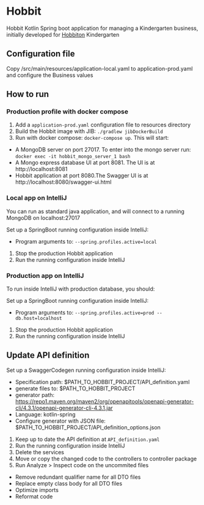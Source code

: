 # Hobbit

Hobbit Kotlin Spring boot application for managing a Kindergarten business, initially developed
for [Hobbiton](http://www.hobbiton.es) Kindergarten

## Configuration file

Copy /src/main/resources/application-local.yaml to application-prod.yaml and configure the Business values

## How to run

### Production profile with docker compose

1. Add a `application-prod.yaml` configuration file to resources directory
1. Build the Hobbit image with JIB: `./gradlew jibDockerBuild`
1. Run with docker compose: `docker-compose up`. This will start:

- A MongoDB server on port 27017. To enter into the mongo server run: `docker exec -it hobbit_mongo_server_1 bash`
- A Mongo express database UI at port 8081. The UI is at http://localhost:8081
- Hobbit application at port 8080.The Swagger UI is at http://localhost:8080/swagger-ui.html

### Local app on IntelliJ

You can run as standard java application, and will connect to a running MongoDB on localhost:27017

Set up a SpringBoot running configuration inside IntelliJ:

- Program arguments to: `--spring.profiles.active=local`

1. Stop the production Hobbit application
1. Run the running configuration inside IntelliJ

### Production app on IntelliJ

To run inside IntelliJ with production database, you should:

Set up a SpringBoot running configuration inside IntelliJ:

- Program arguments to: `--spring.profiles.active=prod --db.host=localhost`

1. Stop the production Hobbit application
1. Run the running configuration inside IntelliJ


## Update API definition

Set up a SwaggerCodegen running configuration inside IntelliJ:

- Specification path: $PATH_TO_HOBBIT_PROJECT/API_definition.yaml
- generate files to: $PATH_TO_HOBBIT_PROJECT
- generator
  path: https://repo1.maven.org/maven2/org/openapitools/openapi-generator-cli/4.3.1/openapi-generator-cli-4.3.1.jar
- Language: kotlin-spring
- Configure generator with JSON file: $PATH_TO_HOBBIT_PROJECT/API_definition_options.json

1. Keep up to date the API definition at `API_definition.yaml`
1. Run the running configuration inside IntelliJ
1. Delete the services
1. Move or copy the changed code to the controllers to controller package
1. Run Analyze > Inspect code on the uncommited files

- Remove redundant qualifier name for all DTO files
- Replace empty class body for all DTO files
- Optimize imports
- Reformat code
  
